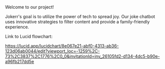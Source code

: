 Welcome to our project!

Jokerr's goal is to utilize the power of tech to spread joy. Our joke chatbot uses innovative strategies to filter content and provide a family-friendly experience.

Link to Lucid flowchart:

https://lucid.app/lucidchart/8e067e21-abf0-4313-ab36-123d06ab0044/edit?viewport_loc=-1259%2C-73%2C3837%2C1776%2C0_0&invitationId=inv_26105fd2-d134-4dc5-b90e-a96fb217dd5e
